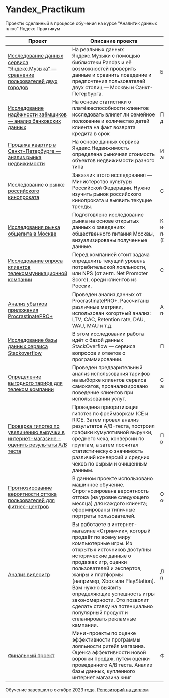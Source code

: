 # Yandex_Practikum
Проекты сделанный в процессе обучения на курсе "Аналитик данных плюс" Яндекс Практикум

| Проект  | Описание проекта | Спринт |
| ------------- | ------------- | ------------- |
| [Исследование данных сервиса “Яндекс.Музыка” — сравнение пользователей двух городов](https://github.com/enkirov/Yandex_Practikum/tree/main/%D0%98%D1%81%D1%81%D0%BB%D0%B5%D0%B4%D0%BE%D0%B2%D0%B0%D0%BD%D0%B8%D0%B5%20%D0%AF%D0%BD%D0%B4%D0%B5%D0%BA%D1%81%20%D0%9C%D1%83%D0%B7%D1%8B%D0%BA%D0%B0) |  На реальных данных Яндекс.Музыки c помощью библиотеки Pandas и её возможностей проверить данные и сравнить поведение и предпочтения пользователей двух столиц — Москвы и Санкт-Петербурга. |  Базовый Python |
| [Исследование надёжности заёмщиков — анализ банковских данных](https://github.com/enkirov/Yandex_Practikum/tree/main/%D0%98%D1%81%D1%81%D0%BB%D0%B5%D0%B4%D0%BE%D0%B2%D0%B0%D0%BD%D0%B8%D0%B5%20%D0%BD%D0%B0%D0%B4%D0%B5%D0%B6%D0%BD%D0%BE%D1%81%D1%82%D0%B8%20%D0%B7%D0%B0%D0%B5%D0%BC%D1%89%D0%B8%D0%BA%D0%BE%D0%B2) |  На основе статистики о платёжеспособности клиентов исследовать влияет ли семейное положение и количество детей клиента на факт возврата кредита в срок  | Предобработка данных |
| [Продажа квартир в Санкт-Петербурге — анализ рынка недвижимости](https://github.com/enkirov/Yandex_Practikum/tree/main/%D0%9F%D1%80%D0%BE%D0%B4%D0%B0%D0%B6%D0%B0%20%D0%BA%D0%B2%D0%B0%D1%80%D1%82%D0%B8%D1%80%20%D0%B2%20%D0%A1%D0%B0%D0%BD%D0%BA%D1%82-%D0%9F%D0%B5%D1%82%D0%B5%D1%80%D0%B1%D1%83%D1%80%D0%B3%D0%B5) |  На основе данных сервиса Яндекс.Недвижимость определена рыночная стоимость объектов недвижимости разного типа| Исследовательский анализ данных |
| [Исследование о рынке российского кинопроката](https://github.com/enkirov/Yandex_Practikum/tree/main/%D0%A0%D0%BE%D1%81%D1%81%D0%B8%D0%B9%D1%81%D0%BA%D0%B8%D0%B9%20%D0%BA%D0%B8%D0%BD%D0%BE%D0%BF%D1%80%D0%BE%D0%BA%D0%B0%D1%82) |  Заказчик этого исследования — Министерство культуры Российской Федерации. Нужно изучить рынок российского кинопроката и выявить текущие тренды. | Сборный проект 1 |
| [Исследования рынка общепита в Москве](https://github.com/enkirov/Yandex_Practikum/tree/main/Рынок%20общепита%20Москвы) |  Подготовлено исследование рынка на основе открытых данных о заведениях общественного питания Москвы, визуализированы полученные данные. | Как рассказать историю с помощью данных (Визуализация) |
| [Исследование опроса клиентов телекоммуникационной компании](https://github.com/enkirov/Yandex_Practikum/tree/main/Опрос%20телекоммуникационной%20компании) |  Перед компанией стоит задача определить текущий уровень потребительской лояльности, или NPS (от англ. Net Promoter Score), среди клиентов из России. | Сборный проект-2 |
| [Анализ убытков приложения ProcrastinatePRO+](https://github.com/enkirov/Yandex_Practikum/tree/main/Анализ%20бизнес-показателей%20приложения) |  Проведен анализ данных от ProcrastinatePRO+. Рассчитаны различные метрики, использован когортный анализ: LTV, CAC, Retention rate, DAU, WAU, MAU и т.д.| Анализ бизнес-показателей |
| [Исследование базы данных сервиса Stackoverflow](https://github.com/enkirov/Yandex_Practikum/tree/main/%D0%91%D0%B0%D0%B7%D0%B0%20%D0%B4%D0%B0%D0%BD%D0%BD%D1%8B%D1%85%20Stackoverflow) |  В этом исследовании работа идёт с базой данных StackOverflow — сервиса вопросов и ответов о программировании. | Продвинутый SQL |
| [Определение выгодного тарифа для телеком компании](https://github.com/enkirov/Yandex_Practikum/tree/main/Исследование%20трафика%20телекоммуникационной%20компании) |  Проведен предварительный анализ использования тарифов на выборке клиентов сервиса самокатов, проанализировано поведение клиентов при использовании услуг. | Статистический анализ данных |
| [Проверка гипотез по увеличению выручки в интернет-магазине - оценить результаты A/B теста](https://github.com/enkirov/Yandex_Practikum/tree/main/%D0%9F%D1%80%D0%BE%D0%B2%D0%B5%D1%80%D0%BA%D0%B0%20%D0%B3%D0%B8%D0%BF%D0%BE%D1%82%D0%B5%D0%B7%20%D0%BF%D0%BE%20%D1%83%D0%B2%D0%B5%D0%BB%D0%B8%D1%87%D0%B5%D0%BD%D0%B8%D1%8E%20%D0%B2%D1%8B%D1%80%D1%83%D1%87%D0%BA%D0%B8) | Проведена приоритизация гипотез по фреймворкам ICE и RICE. Затем провел анализ результатов A/B-теста, построил графики кумулятивной выручки, среднего чека, конверсии по группам, а затем посчитал статистическую значимость различий конверсий и средних чеков по сырым и очищенным данным.| Принятие решений в бизнесе |
| [Прогнозирование вероятности оттока пользователей для фитнес-центров](https://github.com/enkirov/Yandex_Practikum/tree/main/%D0%9F%D1%80%D0%BE%D0%B3%D0%BD%D0%BE%D0%B7%D0%B8%D1%80%D0%BE%D0%B2%D0%B0%D0%BD%D0%B8%D0%B5%20%D0%BE%D1%82%D1%82%D0%BE%D0%BA%D0%B0%20%D0%BA%D0%BB%D0%B8%D0%B5%D0%BD%D1%82%D0%BE%D0%B2%20%D0%B8%D0%B7%20%D1%84%D0%B8%D1%82%D0%BD%D0%B5%D1%81-%D0%BA%D0%BB%D1%83%D0%B1%D0%B0) | В данном проекте использовано машинное обучение. Спрогнозирована вероятность оттока (на уровне следующего месяца) для каждого клиента; сформированы типичные портреты пользователей.|  Основы машинного обучения |
| [Анализ видеоигр](https://github.com/enkirov/Yandex_Practikum/tree/main/%D0%90%D0%BD%D0%B0%D0%BB%D0%B8%D0%B7%20%D0%B2%D0%B8%D0%B4%D0%B5%D0%BE%D0%B8%D0%B3%D1%80) | Вы работаете в интернет-магазине «Стримчик», который продаёт по всему миру компьютерные игры. Из открытых источников доступны исторические данные о продажах игр, оценки пользователей и экспертов, жанры и платформы (например, Xbox или PlayStation). Вам нужно выявить определяющие успешность игры закономерности. Это позволит сделать ставку на потенциально популярный продукт и спланировать рекламные кампании. | Дополнительная практика |
| [Финальный проект](https://github.com/enkirov/Yandex_Practikum/tree/main/Финальный%20проект) | Мини-проекты по оценке эффективности программы лояльности ритейл магазина. Оценка эффективности новой воронки продаж, путем оценки проведенного A/B теста. Анализ базы данных, купленного интернет магазина книг | Финальный проект |

Обучение завершил в октябре 2023 года. [Репозиторий на диплом](https://github.com/enkirov/Yandex_Practikum/tree/main/Диплом)

